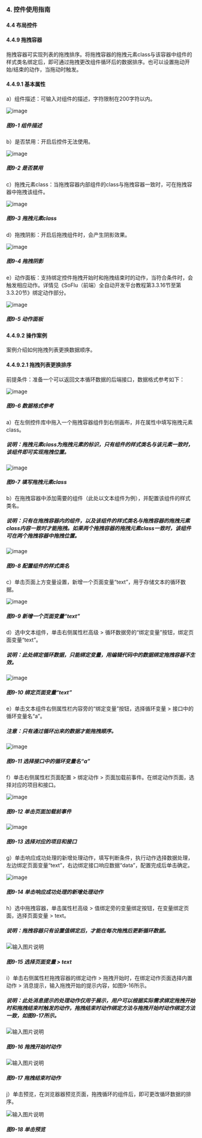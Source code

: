 ### 4. 控件使用指南

#### 4.4 布局控件

#### 4.4.9 拖拽容器

拖拽容器可实现列表的拖拽排序。将拖拽容器的拖拽元素class与该容器中组件的样式类名绑定后，即可通过拖拽更改组件循环后的数据排序。也可以设置拖动开始/结束的动作，当拖动时触发。

#### 4.4.9.1 基本属性

a）组件描述：可输入对组件的描述，字符限制在200字符以内。

![image](https://user-images.githubusercontent.com/79617492/220282663-82d77f84-8152-4a57-9b25-c933c8f590a2.png)

##### 图9-1 组件描述

b）是否禁用：开启后控件无法使用。

![image](https://user-images.githubusercontent.com/79617492/220282681-e8475ad6-3b87-41a1-93b2-a09150e77a8c.png)

##### 图9-2 是否禁用

c）拖拽元素class：当拖拽容器内部组件的class与拖拽容器一致时，可在拖拽容器中拖拽该组件。

![image](https://user-images.githubusercontent.com/79617492/220282710-9557241c-c2e3-416b-bfca-ec2cf41ba541.png)

##### 图9-3 拖拽元素class

d）拖拽阴影：开启后拖拽组件时，会产生阴影效果。

![image](https://user-images.githubusercontent.com/79617492/220282740-d993336e-19c5-47b9-ba35-462430dbe9e5.png)

##### 图9-4 拖拽阴影

e）动作面板：支持绑定控件拖拽开始时和拖拽结束时的动作，当符合条件时，会触发相应动作。详情见《SoFlu（前端）全自动开发平台教程第3.3.16节至第3.3.20节》绑定动作部分。

![image](https://user-images.githubusercontent.com/79617492/220282767-f5fc9e5b-da53-4d94-b73c-3b23e90ccda3.png)

##### 图9-5 动作面板

#### 4.4.9.2 操作案例

案例介绍如何拖拽列表更换数据顺序。

#### 4.4.9.2.1 拖拽列表更换排序

前提条件：准备一个可以返回文本循环数据的后端接口，数据格式参考如下：

![image](https://user-images.githubusercontent.com/79617492/220282839-85c620d5-36d6-4df3-a636-eb7c0f423ea7.png)

##### 图9-6 数据格式参考

a）在左侧控件库中拖入一个拖拽容器组件到右侧画布，并在属性中填写拖拽元素class。

##### 说明：拖拽元素class为拖拽元素的标识，只有组件的样式类名与该元素一致时，该组件即可实现拖拽位置。

![image](https://user-images.githubusercontent.com/79617492/220282860-a77097f3-2e3e-45e0-a720-54f8a2100314.png)

##### 图9-7 填写拖拽元素class

b）在拖拽容器中添加需要的组件（此处以文本组件为例），并配置该组件的样式类名。

##### 说明：只有在拖拽容器内的组件，以及该组件的样式类名与拖拽容器的拖拽元素class内容一致时才能拖拽。如果两个拖拽容器的拖拽元素class一致时，该组件可在两个拖拽容器中拖拽位置。

![image](https://user-images.githubusercontent.com/79617492/220282889-a28ee2f6-c5cc-4843-84c2-cb930376b11d.png)

##### 图9-8 配置组件的样式类名

c）单击页面上方变量设置，新增一个页面变量“text”，用于存储文本的循环数据。

![image](https://user-images.githubusercontent.com/79617492/220282923-71d4f124-4106-4ab4-9e0f-a604d764c658.png)

##### 图9-9 新增一个页面变量“text”

d）选中文本组件，单击右侧属性栏高级 > 循环数据旁的“绑定变量”按钮，绑定页面变量“text”。

##### 说明：此处绑定循环数据，只能绑定变量，用编辑代码中的数据绑定拖拽容器不生效。

![image](https://user-images.githubusercontent.com/79617492/220282944-f34e7888-5412-4055-9c92-eea2f73d793e.png)

##### 图9-10 绑定页面变量“text”

e）单击文本组件右侧属性栏内容旁的“绑定变量”按钮，选择循环变量 > 接口中的循环变量名“a”。

##### 注意：只有通过循环出来的数据才能拖拽顺序。

![image](https://user-images.githubusercontent.com/79617492/220282976-6e182e5e-a991-47c0-945d-929d7625c576.png)

##### 图9-11 选择接口中的循环变量名“a”

f）单击右侧属性栏页面配置 > 绑定动作 > 页面加载前事件。在绑定动作页面，选择对应的项目和接口。

![image](https://user-images.githubusercontent.com/79617492/220283009-55f72146-2b0a-43d3-929d-578a8237d6d9.png)

##### 图9-12 单击页面加载前事件

![image](https://user-images.githubusercontent.com/79617492/220283056-1e745357-8db3-47e4-8412-7648934bd6d6.png)

##### 图9-13 选择对应的项目和接口

g）单击响应成功处理的新增处理动作，填写判断条件，执行动作选择数据处理，左边绑定页面变量“text”，右边绑定接口响应数据“data”，配置完成后单击确定。

![image](https://user-images.githubusercontent.com/79617492/220283084-4115e64e-ffde-4357-8829-b57f96e17600.png)

##### 图9-14 单击响应成功处理的新增处理动作

h）选中拖拽容器，单击属性栏高级 > 值绑定旁的变量绑定按钮，在变量绑定页面，选择页面变量 > text。

##### 说明：拖拽容器只有设置值绑定后，才能在每次拖拽后更新循环数据。

![输入图片说明](../../../../images/%20SoFlu%EF%BC%88%E5%89%8D%E7%AB%AF%EF%BC%89%E5%85%A8%E8%87%AA%E5%8A%A8%E5%BC%80%E5%8F%91%E5%B9%B3%E5%8F%B0%E6%95%99%E7%A8%8B/1.%20%E6%9C%80%E6%96%B0%E7%89%88%E6%9C%AC%20-%20%E6%9B%B4%E6%96%B0%E6%97%A5%E6%9C%9F%20-%202023.01.10/4.%20%E6%8E%A7%E4%BB%B6%E4%BD%BF%E7%94%A8%E6%8C%87%E5%8D%97/4.%20%E5%B8%83%E5%B1%80%E6%8E%A7%E4%BB%B6/9-15.png)

##### 图9-15 选择页面变量 > text

i）单击右侧属性栏拖拽容器的绑定动作 > 拖拽开始时，在绑定动作页面选择内置动作 > 消息提示，输入拖拽开始的提示内容，如图9-16所示。

##### 说明：此处消息提示的处理动作仅用于展示，用户可以根据实际需求绑定拖拽开始时和拖拽结束时触发的动作，拖拽结束时动作绑定方法与拖拽开始时动作绑定方法一致，如图9-17所示。

![输入图片说明](../../../../images/%20SoFlu%EF%BC%88%E5%89%8D%E7%AB%AF%EF%BC%89%E5%85%A8%E8%87%AA%E5%8A%A8%E5%BC%80%E5%8F%91%E5%B9%B3%E5%8F%B0%E6%95%99%E7%A8%8B/1.%20%E6%9C%80%E6%96%B0%E7%89%88%E6%9C%AC%20-%20%E6%9B%B4%E6%96%B0%E6%97%A5%E6%9C%9F%20-%202023.01.10/4.%20%E6%8E%A7%E4%BB%B6%E4%BD%BF%E7%94%A8%E6%8C%87%E5%8D%97/4.%20%E5%B8%83%E5%B1%80%E6%8E%A7%E4%BB%B6/9-16.png)

##### 图9-16 拖拽开始时动作

![输入图片说明](../../../../images/%20SoFlu%EF%BC%88%E5%89%8D%E7%AB%AF%EF%BC%89%E5%85%A8%E8%87%AA%E5%8A%A8%E5%BC%80%E5%8F%91%E5%B9%B3%E5%8F%B0%E6%95%99%E7%A8%8B/1.%20%E6%9C%80%E6%96%B0%E7%89%88%E6%9C%AC%20-%20%E6%9B%B4%E6%96%B0%E6%97%A5%E6%9C%9F%20-%202023.01.10/4.%20%E6%8E%A7%E4%BB%B6%E4%BD%BF%E7%94%A8%E6%8C%87%E5%8D%97/4.%20%E5%B8%83%E5%B1%80%E6%8E%A7%E4%BB%B6/9-17.png)

##### 图9-17 拖拽结束时动作

j）单击预览，在浏览器器预览页面，拖拽循环的组件后，即可更改循环数据的排序。

![输入图片说明](../../../../images/%20SoFlu%EF%BC%88%E5%89%8D%E7%AB%AF%EF%BC%89%E5%85%A8%E8%87%AA%E5%8A%A8%E5%BC%80%E5%8F%91%E5%B9%B3%E5%8F%B0%E6%95%99%E7%A8%8B/1.%20%E6%9C%80%E6%96%B0%E7%89%88%E6%9C%AC%20-%20%E6%9B%B4%E6%96%B0%E6%97%A5%E6%9C%9F%20-%202023.01.10/4.%20%E6%8E%A7%E4%BB%B6%E4%BD%BF%E7%94%A8%E6%8C%87%E5%8D%97/4.%20%E5%B8%83%E5%B1%80%E6%8E%A7%E4%BB%B6/9-18.png)

##### 图9-18 单击预览
